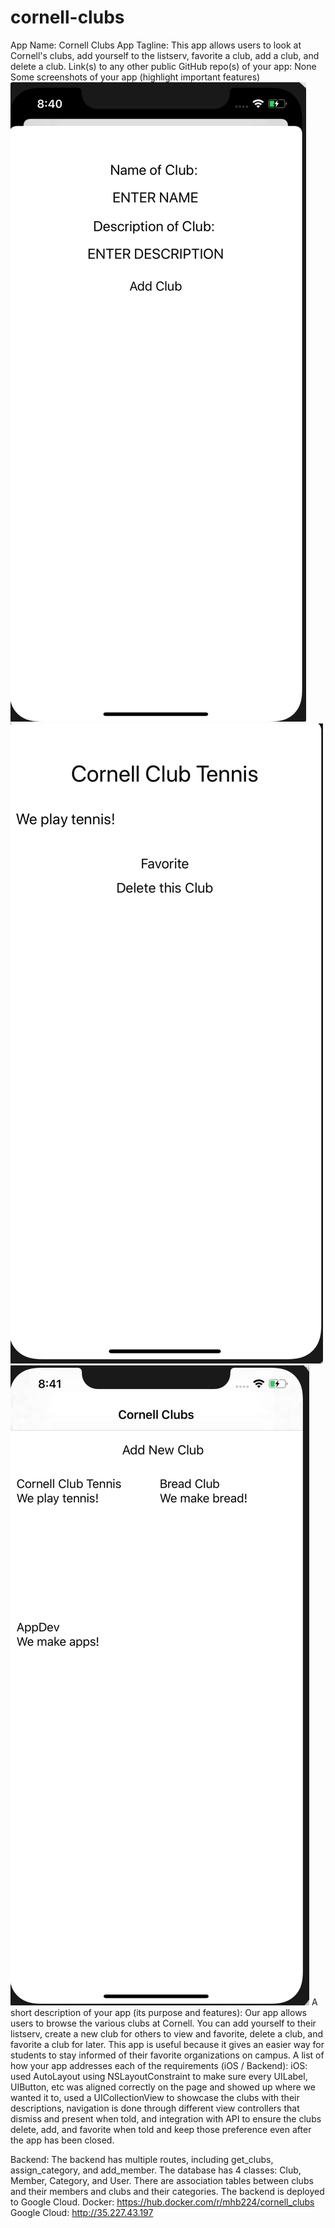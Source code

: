 # cornell-clubs

App Name: Cornell Clubs
App Tagline: This app allows users to look at Cornell's clubs, add yourself to the listserv, favorite a club, add a club, and delete a club.
Link(s) to any other public GitHub repo(s) of your app: None
Some screenshots of your app (highlight important features)
![alt text](addAClub.png)
![alt text](clubExample.png)
![alt text](mainPage.png)
A short description of your app (its purpose and features): Our app allows users to browse the various clubs at Cornell. You can add yourself to their listserv, create a new club for others to view and favorite, delete a club, and favorite a club for later. This app is useful because it gives an easier way for students to stay informed of their favorite organizations on campus.
A list of how your app addresses each of the requirements (iOS / Backend):
iOS: used AutoLayout using NSLayoutConstraint to make sure every UILabel, UIButton, etc was aligned correctly on the page and showed up where we wanted it to, used a UICollectionView to showcase the clubs with their descriptions, navigation is done through different view controllers that dismiss and present when told, and integration with API to ensure the clubs delete, add, and favorite when told and keep those preference even after the app has been closed.

Backend:
The backend has multiple routes, including get_clubs, assign_category, and add_member. The database has 4 classes: Club, Member, Category, and User. There are association tables between clubs and their members and clubs and their categories. The backend is deployed to Google Cloud.
Docker: https://hub.docker.com/r/mhb224/cornell_clubs
Google Cloud: http://35.227.43.197
